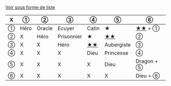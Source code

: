 [Voir sous forme de liste](index)

X | ①    | ②      | ③           | ④     | ⑤     | ⑥ 
--|---|---|---|---|---|---
① | Héro | Oracle | Ecuyer      | Catin | ★          | [★★](special/attaque) + ① 
② | X    | Héro   | Prisonnier  | ★    | [★★](special/attaque)     | ② 
③ | X    | X      | Héro        | [★★](special/attaque) | Aubergiste | ③ 
④ | X    | X      | X           | Dieu  | Princesse   | ④ 
⑤ | X    | X      | X           | X     | Dieu        | Dragon + ⑤ 
⑥ | X    | X      | X           | X     | X           | Dieu + ⑥ 
